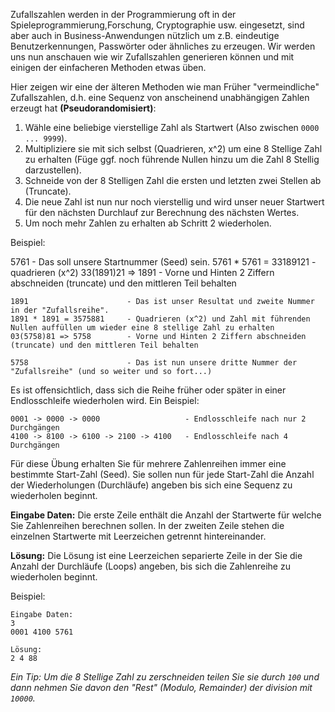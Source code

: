 Zufallszahlen werden in der Programmierung oft in der Spieleprogrammierung,Forschung, Cryptographie usw. eingesetzt, sind aber auch in Business-Anwendungen nützlich um z.B. eindeutige Benutzerkennungen, Passwörter oder ähnliches zu erzeugen.
Wir werden uns nun anschauen wie wir Zufallszahlen generieren können und mit einigen der einfacheren Methoden etwas üben.

Hier zeigen wir eine der älteren Methoden wie man Früher "vermeindliche" Zufallszahlen, d.h. eine Sequenz von anscheinend unabhängigen Zahlen erzeugt hat **(Pseudorandomisiert)**:

1. Wähle eine beliebige vierstellige Zahl als Startwert (Also zwischen `0000 ... 9999`).
2. Multipliziere sie mit sich selbst (Quadrieren, x^2) um eine 8 Stellige Zahl zu erhalten (Füge ggf. noch führende Nullen hinzu um die Zahl 8 Stellig darzustellen).
3. Schneide von der 8 Stelligen Zahl die ersten und letzten zwei Stellen ab (Truncate).
4. Die neue Zahl ist nun nur noch vierstellig und wird unser neuer Startwert für den nächsten Durchlauf zur Berechnung des nächsten Wertes. 
5. Um noch mehr Zahlen zu erhalten ab Schritt 2 wiederholen. 

Beispiel:

  5761                      - Das soll unsere Startnummer (Seed) sein.
	5761 * 5761 = 33189121    - quadrieren (x^2)
	33(1891)21 => 1891        - Vorne und Hinten 2 Ziffern abschneiden (truncate) und den mittleren Teil behalten
	
	1891                      - Das ist unser Resultat und zweite Nummer in der "Zufallsreihe".
	1891 * 1891 = 3575881     - Quadrieren (x^2) und Zahl mit führenden Nullen auffüllen um wieder eine 8 stellige Zahl zu erhalten
	03(5758)81 => 5758        - Vorne und Hinten 2 Ziffern abschneiden (truncate) und den mittleren Teil behalten
	
	5758                      - Das ist nun unsere dritte Nummer der "Zufallsreihe" (und so weiter und so fort...)

Es ist offensichtlich, dass sich die Reihe früher oder später in einer Endlosschleife wiederholen wird. Ein Beispiel:

	0001 -> 0000 -> 0000                   - Endlosschleife nach nur 2 Durchgängen
	4100 -> 8100 -> 6100 -> 2100 -> 4100   - Endlosschleife nach 4 Durchgängen

Für diese Übung erhalten Sie für mehrere Zahlenreihen immer eine bestimmte Start-Zahl (Seed). Sie sollen nun für jede Start-Zahl die Anzahl der Wiederholungen (Durchläufe) angeben bis sich eine Sequenz zu wiederholen beginnt. 

**Eingabe Daten:** Die erste Zeile enthält die Anzahl der Startwerte für welche Sie Zahlenreihen berechnen sollen. In der zweiten Zeile stehen die einzelnen Startwerte mit Leerzeichen getrennt hintereinander.  

**Lösung:** Die Lösung ist eine Leerzeichen separierte Zeile in der Sie die Anzahl der Durchläufe (Loops) angeben, bis sich die Zahlenreihe zu wiederholen beginnt. 

Beispiel:

	Eingabe Daten:
	3
	0001 4100 5761
	
	Lösung:
	2 4 88

*Ein Tip: Um die 8 Stellige Zahl zu zerschneiden teilen Sie sie durch `100` und dann nehmen Sie davon den "Rest" (Modulo, Remainder) der division mit `10000`.*
	
